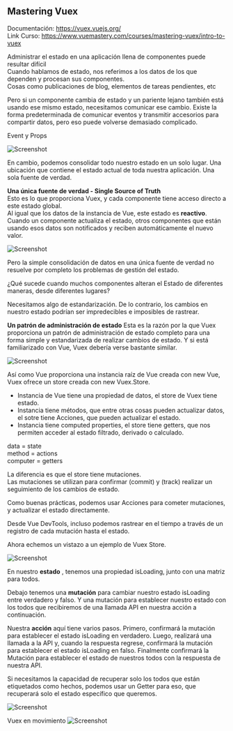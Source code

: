 ## Mastering Vuex

Documentación:  https://vuex.vuejs.org/  
Link Curso:   https://www.vuemastery.com/courses/mastering-vuex/intro-to-vuex


Administrar el estado en una aplicación llena de componentes puede resultar difícil  
Cuando hablamos de estado, nos referimos a los datos de los que dependen y procesan sus componentes.  
Cosas como publicaciones de blog, elementos de tareas pendientes, etc

Pero si un componente cambia de estado y un pariente lejano también está usando ese mismo estado, necesitamos comunicar ese cambio. Existe la forma predeterminada de comunicar eventos y transmitir accesorios para compartir datos, pero eso puede volverse demasiado complicado.

Event y Props


![Screenshot](https://firebasestorage.googleapis.com/v0/b/vue-mastery.appspot.com/o/flamelink%2Fmedia%2F1578371882429_1.png?alt=media&token=2c411c9f-d5cf-4404-8009-00b73e24a622)

En cambio, podemos consolidar todo nuestro estado en un solo lugar. Una ubicación que contiene el estado actual de toda nuestra aplicación. Una sola fuente de verdad.

**Una única fuente de verdad - Single Source of Truth**  
Esto es lo que proporciona Vuex, y cada componente tiene acceso directo a este estado global.  
Al igual que los datos de la instancia de Vue, este estado es **reactivo**. Cuando un componente actualiza el estado, otros componentes que están usando esos datos son notificados y reciben automáticamente el nuevo valor.

![Screenshot](https://firebasestorage.googleapis.com/v0/b/vue-mastery.appspot.com/o/flamelink%2Fmedia%2F1578371889694_2.png?alt=media&token=f9cc01f0-4644-4867-92ad-17ccd6cc7a6e)


Pero la simple consolidación de datos en una única fuente de verdad no resuelve por completo los problemas de gestión del estado.  

¿Qué sucede cuando muchos componentes alteran el Estado de diferentes maneras, desde diferentes lugares?  

Necesitamos algo de estandarización. De lo contrario, los cambios en nuestro estado podrían ser impredecibles e imposibles de rastrear.

**Un patrón de administración de estado**
Esta es la razón por la que Vuex proporciona un patrón de administración de estado completo para una forma simple y estandarizada de realizar cambios de estado. Y si está familiarizado con Vue, Vuex debería verse bastante similar.  


![Screenshot](https://firebasestorage.googleapis.com/v0/b/vue-mastery.appspot.com/o/flamelink%2Fmedia%2F1578371892222_3.png?alt=media&token=911a39ae-99b2-4026-9132-71fae035ffc5)

Así como Vue proporciona una instancia raíz de Vue creada con new Vue,    
Vuex ofrece un store creada con  new Vuex.Store.

- Instancia de Vue tiene una propiedad de datos,  el store de Vuex tiene estado.   
- Instancia tiene métodos, que entre otras cosas pueden actualizar datos, el sotre tiene Acciones, que pueden actualizar el estado.
- Instancia tiene computed properties, el store tiene getters, que nos permiten acceder al estado filtrado, derivado o calculado.


data = state  
method = actions  
computer = getters  

La diferencia es que el store tiene mutaciones.  
Las mutaciones se utilizan para confirmar (commit) y (track) realizar un seguimiento de los cambios de estado. 


Como buenas prácticas, podemos usar Acciones para cometer mutaciones, y actualizar el estado directamente.

Desde Vue DevTools, incluso podemos rastrear en el tiempo a través de un registro de cada mutación hasta el estado.

Ahora echemos un vistazo a un ejemplo de Vuex Store.

![Screenshot](https://firebasestorage.googleapis.com/v0/b/vue-mastery.appspot.com/o/flamelink%2Fmedia%2F1578371895007_4.png?alt=media&token=27387520-216e-47da-99bd-41e72cebd7bc)


En nuestro **estado** , tenemos una propiedad isLoading, junto con una matriz para todos.  

Debajo tenemos una **mutación** para cambiar nuestro estado isLoading entre verdadero y falso. Y una mutación para establecer nuestro estado con los todos que recibiremos de una llamada API en nuestra acción a continuación.

Nuestra **acción** aquí tiene varios pasos. Primero, confirmará la mutación para establecer el estado isLoading en verdadero. Luego, realizará una llamada a la API y, cuando la respuesta regrese, confirmará la mutación para establecer el estado isLoading en falso. Finalmente confirmará la Mutación para establecer el estado de nuestros todos con la respuesta de nuestra API.


Si necesitamos la capacidad de recuperar solo los todos que están etiquetados como hechos, podemos usar un Getter para eso, que recuperará solo el estado específico que queremos.

![Screenshot](https://firebasestorage.googleapis.com/v0/b/vue-mastery.appspot.com/o/flamelink%2Fmedia%2F1578371897321_5.png?alt=media&token=1a6cfcd6-5eb0-4d63-b991-f0dbd0c460ea)




Vuex en movimiento
![Screenshot](https://firebasestorage.googleapis.com/v0/b/vue-mastery.appspot.com/o/flamelink%2Fmedia%2F1578371900954_6.gif?alt=media&token=a92f02df-8800-4f4a-ac63-6690f9453e66)
